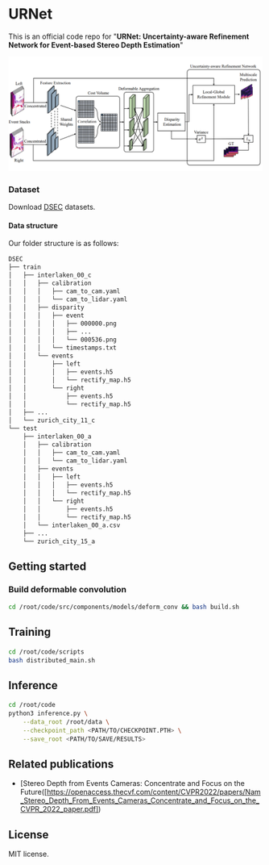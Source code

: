 # URNet
This is an official code repo for "**URNet: Uncertainty-aware Refinement Network for Event-based Stereo Depth Estimation**"

![Pipeline](Img/model.png)

### Dataset
Download [DSEC](https://dsec.ifi.uzh.ch/) datasets.

#### Data structure
Our folder structure is as follows:
```
DSEC
├── train
│   ├── interlaken_00_c
│   │   ├── calibration
│   │   │   ├── cam_to_cam.yaml
│   │   │   └── cam_to_lidar.yaml
│   │   ├── disparity
│   │   │   ├── event
│   │   │   │   ├── 000000.png
│   │   │   │   ├── ...
│   │   │   │   └── 000536.png
│   │   │   └── timestamps.txt
│   │   └── events
│   │       ├── left
│   │       │   ├── events.h5
│   │       │   └── rectify_map.h5
│   │       └── right
│   │           ├── events.h5
│   │           └── rectify_map.h5
│   ├── ...
│   └── zurich_city_11_c                
└── test
    ├── interlaken_00_a
    │   ├── calibration
    │   │   ├── cam_to_cam.yaml
    │   │   └── cam_to_lidar.yaml
    │   ├── events
    │   │   ├── left
    │   │   │   ├── events.h5
    │   │   │   └── rectify_map.h5
    │   │   └── right
    │   │       ├── events.h5
    │   │       └── rectify_map.h5
    │   └── interlaken_00_a.csv
    ├── ...
    └── zurich_city_15_a                
```


## Getting started

### Build deformable convolution
```bash
cd /root/code/src/components/models/deform_conv && bash build.sh
```

## Training
```bash
cd /root/code/scripts
bash distributed_main.sh
```

## Inference
```bash
cd /root/code
python3 inference.py \
    --data_root /root/data \
    --checkpoint_path <PATH/TO/CHECKPOINT.PTH> \
    --save_root <PATH/TO/SAVE/RESULTS>
```

## Related publications
- [Stereo Depth from Events Cameras: Concentrate and Focus on the Future([https://openaccess.thecvf.com/content/CVPR2022/papers/Nam_Stereo_Depth_From_Events_Cameras_Concentrate_and_Focus_on_the_CVPR_2022_paper.pdf])

## License

MIT license.
